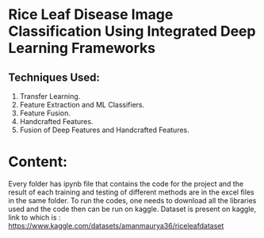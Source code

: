 # Rice Leaf Disease Image Classification Using Integrated Deep Learning Frameworks

## Techniques Used:
1. Transfer Learning.
2. Feature Extraction and ML Classifiers.
3. Feature Fusion.
4. Handcrafted Features.
5. Fusion of Deep Features and Handcrafted Features.

# Content:
Every folder has ipynb file that contains the code for the project and the result of each training and testing of different methods are in the excel files in the same folder.
To run the codes, one needs to download all the libraries used and the code then can be run on kaggle.
Dataset is present on kaggle, link to which is : https://www.kaggle.com/datasets/amanmaurya36/riceleafdataset
